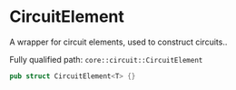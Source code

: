 # CircuitElement

A wrapper for circuit elements, used to construct circuits..

Fully qualified path: `core::circuit::CircuitElement`

```rust
pub struct CircuitElement<T> {}
```

